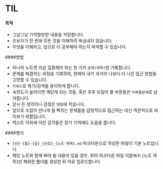 # TIL

#### 목적
- 그날그날 기억할만한 내용을 저장합니다.
- 초보자가 한 번에 모든 것을 이해하려 욕심내지 않습니다.
- 무엇을 이해하고, 앞으로 더 공부해야 하는지 파악할 수 있습니다.

####방법
- 하나의 노트엔 지금 집중해야 하는 한 가지 `문제(제목)`만 기록합니다.
- 문제를 해결하는 과정을 기록하여, 현재의 내가 과거의 나보다 더 나은 접근 방법을 고민할 수 있습니다.  
- `키워드`로 복기/검색을 용이하게 합니다.
- 숙련도가 높아지면 깨닫게 되는 것들, 혹은 추후 되짚어 볼 부분들은 `미해결문제`로 남겨둡니다.
- 당시 든 생각이나 감정은 `멘탈`에 적습니다.
- 앞으로 수없이 만나게 될 빡치는 문제들을 감정적으로 접근하는 대신 객관적으로 바라보기 위함입니다.   
- 텍스트 이외에 이런 감각들은 장기 기억에도 도움을 줍니다. 

####형식
- `{년}-{월}-{일}_{번호}_{노트-제목}.md` 마크다운으로 작성한 파일이 기본 노트입니다.
- 해당 노트와 함께 봐야 될 내용이 있을 경우, 위의 마크다운 파일 이름에서 {노트 제목}만 제외한 폴더를 생성한 뒤 자료 업로드합니다.
